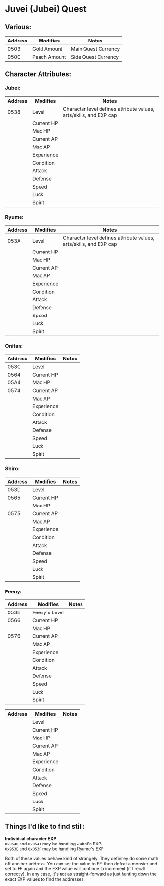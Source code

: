 # Juvei (Jubei) Quest

## Various:

| Address | Modifies | Notes
| --- | --- | --- |
| 0503 | Gold Amount | Main Quest Currency
| 050C | Peach Amount | Side Quest Currency

## Character Attributes:

### Jubei:
| Address | Modifies | Notes
| --- | --- | --- |
| 0538 | Level | Character level defines attribute values, arts/skills, and EXP cap
| | Current HP |
| | Max HP |
| | Current AP |
| | Max AP |
| | Experience |
| | Condition |
| | Attack |
| | Defense |
| | Speed |
| | Luck |
| | Spirit

### Ryume:
| Address | Modifies | Notes
| --- | --- | --- |
| 053A | Level | Character level defines attribute values, arts/skills, and EXP cap
| | Current HP |
| | Max HP |
| | Current AP |
| | Max AP |
| | Experience |
| | Condition |
| | Attack |
| | Defense |
| | Speed |
| | Luck |
| | Spirit

### Onitan:
| Address | Modifies | Notes
| --- | --- | --- |
| 053C | Level |
| 0564 | Current HP |
| 05A4 | Max HP |
| 0574 | Current AP |
|  | Max AP |
|  | Experience |
|  | Condition |
|  | Attack |
|  | Defense |
|  | Speed |
|  | Luck |
|  | Spirit

### Shiro:
| Address | Modifies | Notes
| --- | --- | --- |
| 053D | Level |
| 0565 | Current HP |
|  | Max HP |
| 0575 | Current AP |
|  | Max AP |
|  | Experience |
|  | Condition |
|  | Attack |
|  | Defense |
|  | Speed |
|  | Luck |
|  | Spirit

### Feeny:
| Address | Modifies | Notes
| --- | --- | --- |
| 053E | Feeny's Level |
| 0566 | Current HP |
|  | Max HP |
| 0576 | Current AP |
|  | Max AP |
|  | Experience |
|  | Condition |
|  | Attack |
|  | Defense |
|  | Speed |
|  | Luck |
|  | Spirit



| Address | Modifies | Notes
| --- | --- | --- |
|  | Level |
|  | Current HP |
|  | Max HP |
|  | Current AP |
|  | Max AP |
|  | Experience |
|  | Condition |
|  | Attack |
|  | Defense |
|  | Speed |
|  | Luck |
|  | Spirit

## Things I'd like to find still:

**Individual character EXP**  
`0x0540` and `0x0541` may be handling Jubei's EXP.  
`0x953E` and `0x053F` may be handling Ryume's EXP.

Both of these values behave kind of strangely.  They definitey do some math off another address.  You can set the value to FF, then defeat a monster and set to FF again and the EXP value will continue to increment (if I recall correctly).  In any case, it's not as straight-forward as just hunting down the exact EXP values to find the addresses.
